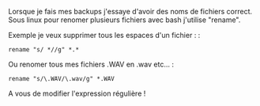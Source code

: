 Lorsque je fais mes backups j'essaye d'avoir des noms de fichiers
correct. Sous linux pour renomer plusieurs fichiers avec bash j'utilise
"rename".

Exemple je veux supprimer tous les espaces d'un fichier : :

    rename "s/ *//g" *.*

Ou renomer tous mes fichiers .WAV en .wav etc… :

    rename "s/\.WAV/\.wav/g" *.WAV

A vous de modifier l'expression régulière !
